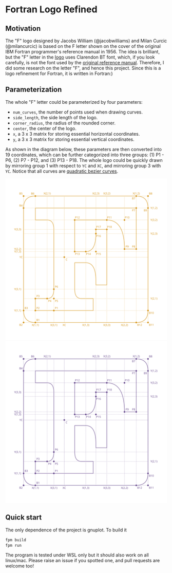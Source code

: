 # Fortran Logo Refined

## Motivation

The "F" logo designed by Jacobs William (@jacobwilliams) and Milan Curcic (@milancurcic) is based on the F letter shown on the cover of the original IBM Fortran programmer's reference manual in 1956. The idea is brilliant, but the "F" letter in the [logo](https://github.com/fortran-lang/assets) uses Clarendon BT font, which, if you look carefully, is not the font used by the [original reference manual](https://en.wikipedia.org/wiki/Programming_language_reference#/media/File:Fortran_acs_cover.jpeg). Therefore, I did some research on the letter "F", and hence this project. Since this is a logo refinement for Fortran, it is written in Fortran:)

## Parameterization

The whole "F" letter could be parameterized by four parameters:

* `num_curves`, the number of points used when drawing curves.
* `side_length`, the side length of the logo.
* `corner_radius`, the radius of the rounded corner.
* `center`, the center of the logo.
* `x`, a 3 x 3 matrix for storing essential horizontal coordinates.
* `y`, a 3 x 3 matrix for storing essential vertical coordinates.

As shown in the diagram below, these parameters are then converted into 19 coordinates, which can be further categorized into three groups: (1) P1 - P6, (2) P7 - P12, and (3) P13 - P18. The whole logo could be quickly drawn by mirroring group 1 with respect to `YC` and `XC`, and mirroring group 3 with `YC`. Notice that all curves are [quadratic bezier curves](https://en.wikipedia.org/wiki/B%C3%A9zier_curve).

![](data/blueprint_dark.svg#gh-dark-mode-only)
![](data/blueprint_light.svg#gh-light-mode-only)

## Quick start

The only dependence of the project is gnuplot. To build it
```bash
fpm build
fpm run
```
The program is tested under WSL only but it should also work on all linux/mac. Please raise an issue if you spotted one, and pull requests are welcome too!